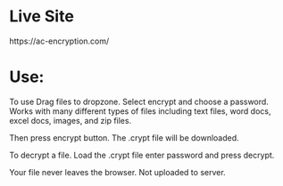 <h1>Live Site</h1>
https://ac-encryption.com/


<h1>Use:</h1>
To use Drag files to dropzone. Select encrypt and choose a password.
Works with many different types of files including text files, word docs, excel docs, images, and zip files.

Then press encrypt button. The .crypt file will be downloaded.  

To decrypt a file. Load the .crypt file enter password and press decrypt. 

Your file never leaves the browser. Not uploaded to server.





